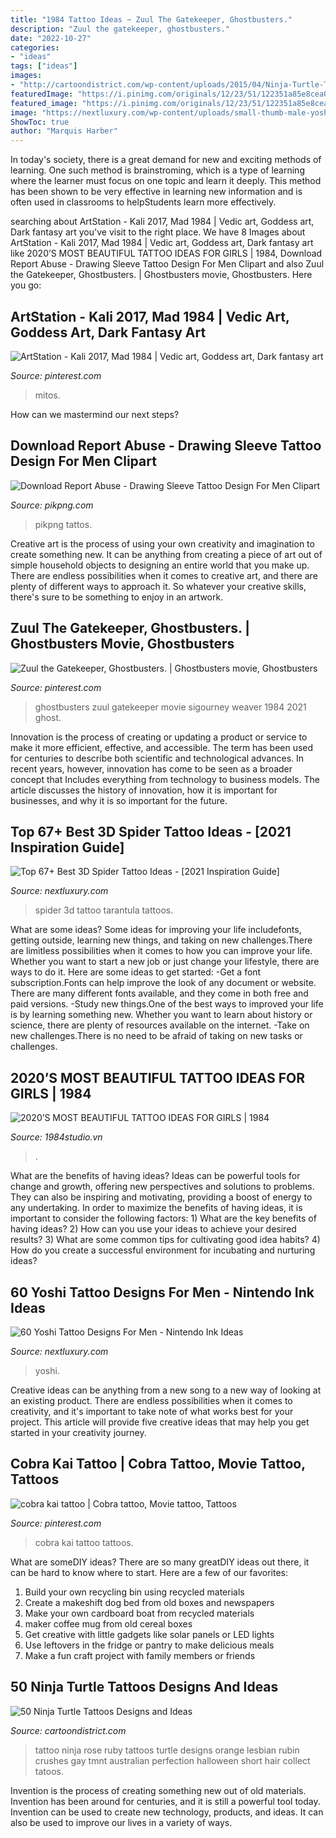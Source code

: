 ```yaml
---
title: "1984 Tattoo Ideas ~ Zuul The Gatekeeper, Ghostbusters."
description: "Zuul the gatekeeper, ghostbusters."
date: "2022-10-27"
categories:
- "ideas"
tags: ["ideas"]
images:
- "http://cartoondistrict.com/wp-content/uploads/2015/04/Ninja-Turtle-Tattoos-Designs-and-Ideas5-005.jpg"
featuredImage: "https://i.pinimg.com/originals/12/23/51/122351a85e8cea0f6d9b26e708ce45dd.jpg"
featured_image: "https://i.pinimg.com/originals/12/23/51/122351a85e8cea0f6d9b26e708ce45dd.jpg"
image: "https://nextluxury.com/wp-content/uploads/small-thumb-male-yoshi-tattoo-designs.jpg"
ShowToc: true
author: "Marquis Harber"
---
```



In today's society, there is a great demand for new and exciting methods of learning. One such method is brainstroming, which is a type of learning where the learner must focus on one topic and learn it deeply. This method has been shown to be very effective in learning new information and is often used in classrooms to helpStudents learn more effectively.

	

		
searching about ArtStation - Kali 2017, Mad 1984 | Vedic art, Goddess art, Dark fantasy art you've visit to the right place. We have 8 Images about ArtStation - Kali 2017, Mad 1984 | Vedic art, Goddess art, Dark fantasy art like 2020’S MOST BEAUTIFUL TATTOO IDEAS FOR GIRLS | 1984, Download Report Abuse - Drawing Sleeve Tattoo Design For Men Clipart and also Zuul the Gatekeeper, Ghostbusters. | Ghostbusters movie, Ghostbusters. Here you go:
		
    
## ArtStation - Kali 2017, Mad 1984 | Vedic Art, Goddess Art, Dark Fantasy Art

<img loading=lazy src="https://i.pinimg.com/originals/79/f3/13/79f313c74a8a7d5d4611b1f375c02ab3.png" onerror="this.onerror=null;this.src='https://tse1.mm.bing.net/th?id=OIP.PnKQTaFMcOblaXBrkapYFgHaJ3&amp;pid=15.1';" alt="ArtStation - Kali 2017, Mad 1984 | Vedic art, Goddess art, Dark fantasy art">

_Source: pinterest.com_

>mitos. 

	

How can we mastermind our next steps?

    
## Download Report Abuse - Drawing Sleeve Tattoo Design For Men Clipart

<img loading=lazy src="https://www.pikpng.com/pngl/b/455-4551713_tattos-png.png" onerror="this.onerror=null;this.src='https://tse4.mm.bing.net/th?id=OIP.obq_Mhtg2_B4LUH9rbBHrgAAAA&amp;pid=15.1';" alt="Download Report Abuse - Drawing Sleeve Tattoo Design For Men Clipart">

_Source: pikpng.com_

>pikpng tattos. 

	

Creative art is the process of using your own creativity and imagination to create something new. It can be anything from creating a piece of art out of simple household objects to designing an entire world that you make up. There are endless possibilities when it comes to creative art, and there are plenty of different ways to approach it. So whatever your creative skills, there's sure to be something to enjoy in an artwork.

    
## Zuul The Gatekeeper, Ghostbusters. | Ghostbusters Movie, Ghostbusters

<img loading=lazy src="https://i.pinimg.com/originals/98/d9/93/98d993a83a14e72b2de8930608dd547e.jpg" onerror="this.onerror=null;this.src='https://tse2.mm.bing.net/th?id=OIP.B2MLz8M2Q62mDuro8A0DEwHaM-&amp;pid=15.1';" alt="Zuul the Gatekeeper, Ghostbusters. | Ghostbusters movie, Ghostbusters">

_Source: pinterest.com_

>ghostbusters zuul gatekeeper movie sigourney weaver 1984 2021 ghost. 

	

Innovation is the process of creating or updating a product or service to make it more efficient, effective, and accessible. The term has been used for centuries to describe both scientific and technological advances. In recent years, however, innovation has come to be seen as a broader concept that Includes everything from technology to business models. The article discusses the history of innovation, how it is important for businesses, and why it is so important for the future.

    
## Top 67+ Best 3D Spider Tattoo Ideas - [2021 Inspiration Guide]

<img loading=lazy src="https://nextluxury.com/wp-content/uploads/3D-Tarantula-Spider-Tattoo-aleks.zbarskyi.jpg" onerror="this.onerror=null;this.src='https://tse2.mm.bing.net/th?id=OIP.uVesNHyvh0LBCAZfs6RGEwHaHa&amp;pid=15.1';" alt="Top 67+ Best 3D Spider Tattoo Ideas - [2021 Inspiration Guide]">

_Source: nextluxury.com_

>spider 3d tattoo tarantula tattoos. 

	

What are some ideas?
Some ideas for improving your life includefonts, getting outside, learning new things, and taking on new challenges.There are limitless possibilities when it comes to how you can improve your life. Whether you want to start a new job or just change your lifestyle, there are ways to do it. Here are some ideas to get started: 
-Get a font subscription.Fonts can help improve the look of any document or website. There are many different fonts available, and they come in both free and paid versions. 
-Study new things.One of the best ways to improved your life is by learning something new. Whether you want to learn about history or science, there are plenty of resources available on the internet. 
-Take on new challenges.There is no need to be afraid of taking on new tasks or challenges.

    
## 2020’S MOST BEAUTIFUL TATTOO IDEAS FOR GIRLS | 1984

<img loading=lazy src="https://lh6.googleusercontent.com/UDEF6kfxQ7WNLiS7-fGdtP9c62T6Kco5uphLjZXdet0WHU0Q0N6J0mIo3xxplkJlC-QOWjPM3Qkfq3xrDZT7_Fy4DA2xokkNwhqW58-8-tkQlDKuapiabE6UeCU5vg" onerror="this.onerror=null;this.src='https://tse3.mm.bing.net/th?id=OIP.KNbsFwHb-Ymn9WUTCAuTjgHaJ4&amp;pid=15.1';" alt="2020’S MOST BEAUTIFUL TATTOO IDEAS FOR GIRLS | 1984">

_Source: 1984studio.vn_

>. 

	

What are the benefits of having ideas?
Ideas can be powerful tools for change and growth, offering new perspectives and solutions to problems. They can also be inspiring and motivating, providing a boost of energy to any undertaking. In order to maximize the benefits of having ideas, it is important to consider the following factors: 1) What are the key benefits of having ideas? 2) How can you use your ideas to achieve your desired results? 3) What are some common tips for cultivating good idea habits? 4) How do you create a successful environment for incubating and nurturing ideas?

    
## 60 Yoshi Tattoo Designs For Men - Nintendo Ink Ideas

<img loading=lazy src="https://nextluxury.com/wp-content/uploads/small-thumb-male-yoshi-tattoo-designs.jpg" onerror="this.onerror=null;this.src='https://tse3.mm.bing.net/th?id=OIP.NNTx6JD-aUnGHZ9YNYHsbAHaIg&amp;pid=15.1';" alt="60 Yoshi Tattoo Designs For Men - Nintendo Ink Ideas">

_Source: nextluxury.com_

>yoshi. 

	

Creative ideas can be anything from a new song to a new way of looking at an existing product. There are endless possibilities when it comes to creativity, and it's important to take note of what works best for your project. This article will provide five creative ideas that may help you get started in your creativity journey.

    
## Cobra Kai Tattoo | Cobra Tattoo, Movie Tattoo, Tattoos

<img loading=lazy src="https://i.pinimg.com/originals/12/23/51/122351a85e8cea0f6d9b26e708ce45dd.jpg" onerror="this.onerror=null;this.src='https://tse1.mm.bing.net/th?id=OIP.H-IE_J1ynMFS1LmuyKm84wHaFj&amp;pid=15.1';" alt="cobra kai tattoo | Cobra tattoo, Movie tattoo, Tattoos">

_Source: pinterest.com_

>cobra kai tattoo tattoos. 

	

What are someDIY ideas?
There are so many greatDIY ideas out there, it can be hard to know where to start. Here are a few of our favorites: 
1. Build your own recycling bin using recycled materials 
2. Create a makeshift dog bed from old boxes and newspapers 
3. Make your own cardboard boat from recycled materials 
4. maker coffee mug from old cereal boxes 
5. Get creative with little gadgets like solar panels or LED lights 
6. Use leftovers in the fridge or pantry to make delicious meals 
7. Make a fun craft project with family members or friends 

    
## 50 Ninja Turtle Tattoos Designs And Ideas

<img loading=lazy src="http://cartoondistrict.com/wp-content/uploads/2015/04/Ninja-Turtle-Tattoos-Designs-and-Ideas5-005.jpg" onerror="this.onerror=null;this.src='https://tse2.mm.bing.net/th?id=OIP.WPFId_vsnlrb-rkF5bZVwAHaLH&amp;pid=15.1';" alt="50 Ninja Turtle Tattoos Designs and Ideas">

_Source: cartoondistrict.com_

>tattoo ninja rose ruby tattoos turtle designs orange lesbian rubin crushes gay tmnt australian perfection halloween short hair collect tatoos. 

	

Invention is the process of creating something new out of old materials. Invention has been around for centuries, and it is still a powerful tool today. Invention can be used to create new technology, products, and ideas. It can also be used to improve our lives in a variety of ways.


